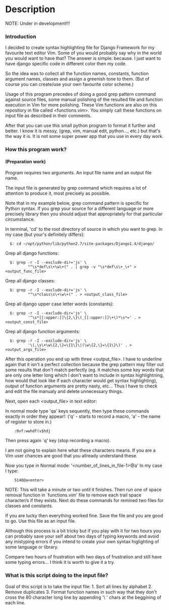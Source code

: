Description
===========

NOTE: Under in development!!!

### Introduction

I decided to create syntax highlighting file for Django Framework for my
favourite text editor Vim.  Some of you would probably say why in the world you
would want to have that? The answer is simple: because.  I just want to have
django specific code in different color then my code.

So the idea was to collect all the function names, constants, function argument
names, classes and assign a greenish tone to them. (But of course you can
create/use your own favourite color scheme.)

Usage of this program precedes of doing a good grep pattern command against source
files, some manual polishing of the resulted file and function execution in
Vim for more polishing.
These Vim functions are also on this repository in file called <functions.vim>.
You simply call these functions on input file as described in their comments.

After that you can use this small python program to format it further and better.
I know it is messy, (grep, vim, manual edit, python..., etc.) but that's the
way it is. It is not some super power app that you use in every day work.


### How this program work?
####  (Preparation work)

Program requires two arguments. An input file name and an output file name.

The input file is generated by grep command which requires a lot of attention
to produce it, most precisely as possible.

Note that in my example below, grep command pattern is specific for Python syntax.
If you grep your source for a different language or more precisely library then
you should adjust that appropriately for that particular circumstance.

In terminal, 'cd' to the root directory of source in which you want to grep.
In my case (but your's definitely differs):
```
  $: cd ~/opt/python/lib/python2.7/site-packages/Django1.4/django/
```

Grep all django functions:
```
  $: grep -r -I --exclude-dir='js' \
          "^\s*def\s\+\w\+(" . | grep -v "\s*def\s\+_\+" ><output_func_file>
```

Grep all django classes:
```
  $: grep -r -I --exclude-dir='js' \
          "^\s*class\s\+\w\+(" . > <output_class_file>
```
Grep all django upper case letter words (constants):
```
  $: grep -r -I --exclude-dir='js' \
          '^\s*[[:upper:]]\{2,\}\(_[[:upper:]]\+\)*\s*=' . ><output_const_file>
```
Grep all django function arguments:
```
  $: grep -r -I --exclude-dir='js' \
          '\(,\s\+\w\{2,\}=\{1\}\|(\w\{2,\}=\{1\}\)' . ><output_args_file>
```

After this operation you end up with three <output_file>.
I have to underline again that it isn't a perfect collection because the grep pattern
may filter out some results that don't match perfectly (eg. it matches
some key words that are only one letter long which I don't want to include in
syntax highlightning, how would that look like if each character would get
syntax highlighting), output of function arguments are pretty nasty, etc...
Thus I have to check and edit the file manualy and delete unnecessary things.

Next, open each <output_file> in text editor:

In normal mode type 'qa' keys sequently,
then type these commands exactly in order they appear!:
  ('q' - starts to record a macro, 'a' - the name of register to store in.)

```
    :0vf:wwhdf(v$hdj
```

Then press again `q' key (stop recording a macro).

I am not going to explain here what these characters means. If you are a
Vim user chances are good that you allready understand these.

Now you type in Normal mode: '<number_of_lines_in_file-1>@a'
In my case I type:

```
    5140@a<enter>
```

NOTE: This will take a minute or two until it finishes.
Then run one of space removal function in `functions.vim' file to remove each
trail space character/s if they exists.
Next do these commands for remined two files for classes and constants.

If you are lucky then everything worked fine.
Save the file and you are good to go.
Use this file as an input file.

Although this process is a bit tricky but if you play with it for two hours you can
probably save your self about two days of typing keywords and avoid any mistyping
errors if you intend to create your own syntax higlighting of some language or library.

Compare two hours of frustration with two days of frustration and still have
some typing errors... I think it is worth to give it a try.


### What is this script doing to the input file?

Goal of this script is to take the input file:
    1. Sort all lines by alphabet
    2. Remove duplicates
    3. Format function names in such way that they don't cross the 80 character long line by appending '\ ' chars at the beggining of each line.
